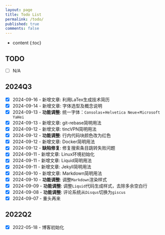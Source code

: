 ```yaml
---
layout: page
title: Todo List
permalink: /todo/
published: true
comments: false
---
```


* content
{:toc}



## TODO

- [ ] N/A

## 2024Q3

- [x] 2024-09-16 - 新增文章: 利用LaTex生成技术简历
- [x] 2024-09-14 - 新增文章: 字体选型及概念说明
- [x] 2024-09-13 - **功能调整**: 统一字体：`Consolas`+`Helvetica Neue`+`Microsoft YaHei`
- [x] 2024-09-13 - 新增文章: git-rebase简明用法
- [x] 2024-09-12 - 新增文章: tincVPN简明用法
- [x] 2024-09-12 - **功能调整**: 行内代码块颜色改为红色
- [x] 2024-09-12 - 新增文章: Docker简明用法
- [x] 2024-09-12 - **缺陷修复**: 修复搜索条目跳转失败问题
- [x] 2024-09-11 - 新增文章: Linux环境初始化
- [x] 2024-09-11 - 新增文章: Liquid简明用法
- [x] 2024-09-11 - 新增文章: Jekyll简明用法
- [x] 2024-09-10 - 新增文章: Markdown简明用法
- [x] 2024-09-10 - **功能调整**: 调整`Markdown`渲染样式
- [x] 2024-09-09 - **功能调整**: 调整`Liquid`代码生成样式，去除多余空白行
- [x] 2024-09-08 - **功能调整**: 评论系统从`Disqus`切换为`giscus`
- [x] 2024-09-07 - 重头再来

## 2022Q2

- [x] 2022-05-18 - 博客初始化
